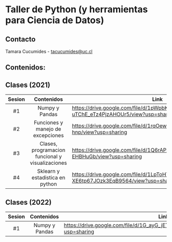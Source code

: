 # Taller de Python (y herramientas para Ciencia de Datos)

## Contacto
Tamara Cucumides - tacucumides@uc.cl

## Contenidos: 

## Clases (2021)
| Sesion   |      Contenidos      |  Link |
|:----------:|:-------------:|------|
| #1 |  Numpy y Pandas | https://drive.google.com/file/d/1pWpbKxJd_uZ1-uTChE_eTz4PjzAHOUr5/view?usp=sharing |
| #2 |  Funciones y manejo de excepciones   | https://drive.google.com/file/d/1rqOewuO3P4S0PZJ3t7NonO19xJ_P-hnp/view?usp=sharing |
| #3 | Clases, programacion funcional y visualizaciones | https://drive.google.com/file/d/1Q6rAPcoENdrVkHKjKMoaZvag-EHBHuGb/view?usp=sharing |
| #4 | Sklearn y estadistica en python | https://drive.google.com/file/d/1LpToHT41BH5E-XE6tp67JOzk3EqB9564/view?usp=sharing |

## Clases (2022)
| Sesion   |      Contenidos      |  Link |
|:----------:|:-------------:|------|
| #1 |  Numpy y Pandas |https://drive.google.com/file/d/1G_ayG_jETFU4d6LVM1MNEAR1bmyky5H2/view?usp=sharing|
